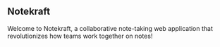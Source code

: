 ## Notekraft

Welcome to Notekraft, a collaborative note-taking web application that revolutionizes how teams work together on notes!
